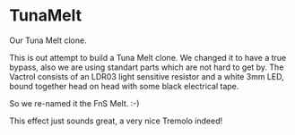 # TunaMelt
Our Tuna Melt clone. 

This is out attempt to build a Tuna Melt clone. We changed it to have a true bypass, also we are using standart parts which are not hard to get by.
The Vactrol consists of an LDR03 light sensitive resistor and a white 3mm LED, bound together head on head with some black electrical tape.

So we re-named it the FnS Melt. :-)

This effect just sounds great, a very nice Tremolo indeed!

